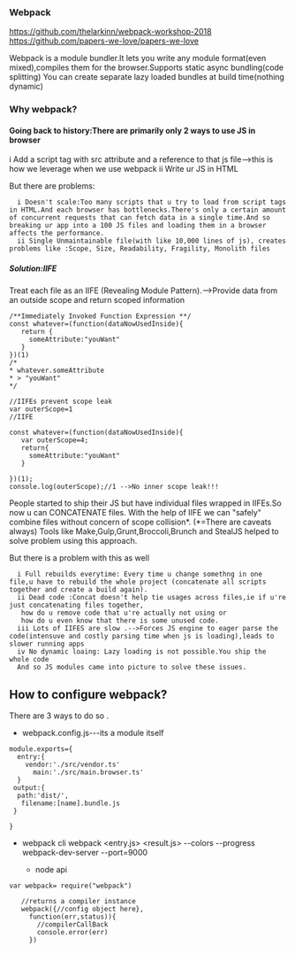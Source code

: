 ### Webpack
https://github.com/thelarkinn/webpack-workshop-2018
https://github.com/papers-we-love/papers-we-love

Webpack is a module bundler.It lets you write any module format(even mixed),compiles them for the browser.Supports static async bundling(code splitting)
  You can create separate lazy loaded bundles at build time(nothing dynamic)
  ### Why webpack?
  
  #### Going back to history:There are primarily only 2 ways to use JS in browser
  i Add a script tag with src attribute and a reference to that js file-->this is how we leverage when we use webpack
  ii Write ur JS in HTML
  
  But there are problems:
      
      i Doesn't scale:Too many scripts that u try to load from script tags in HTML.And each browser has bottlenecks.There's only a certain amount of concurrent requests that can fetch data in a single time.And so breaking ur app into a 100 JS files and loading them in a browser affects the performance.  
      ii Single Unmaintainable file(with like 10,000 lines of js), creates problems like :Scope, Size, Readability, Fragility, Monolith files
  
 ##### Solution:IIFE
  Treat each file as an IIFE (Revealing Module Pattern).-->Provide data from an outside scope and return scoped information
  ```
  /**Immediately Invoked Function Expression **/
  const whatever=(function(dataNowUsedInside){
     return {
       someAttribute:"youWant"
     }
  })(1)
  /*
  * whatever.someAttribute
  * > "youWant"
  */
  
  //IIFEs prevent scope leak
  var outerScope=1
  //IIFE
  
  const whatever=(function(dataNowUsedInside){
     var outerScope=4;
     return{
       someAttribute:"youWant"
     }
  
  })(1);
  console.log(outerScope);//1 -->No inner scope leak!!!
  ```
  
  
  People started to ship their JS but have  individual files wrapped in IIFEs.So now u can CONCATENATE files.
  With the help of IIFE we can "safely" combine files without concern of scope collision*. (*=There are caveats always)
   Tools like Make,Gulp,Grunt,Broccoli,Brunch and StealJS helped to solve problem
   using this approach.
  
   But there is a problem with this as well
      
      i Full rebuilds everytime: Every time u change somethng in one file,u have to rebuild the whole project (concatenate all scripts together and create a build again).
      ii Dead code :Concat doesn't help tie usages across files,ie if u're just concatenating files together,
       how do u remove code that u're actually not using or
       how do u even know that there is some unused code.
      iii Lots of IIFES are slow .-->Forces JS engine to eager parse the code(intensuve and costly parsing time when js is loading),leads to slower running apps
      iv No dynamic loaing: Lazy loading is not possible.You ship the whole code
      And so JS modules came into picture to solve these issues.
      
  
  ## How to configure webpack?
  
  There are 3 ways to do so .
  
  * webpack.config.js---its a module itself
 ```
 module.exports={
   entry:{
     vendor:'./src/vendor.ts'
       main:'./src/main.browser.ts'
   }
  output:{
   path:'dist/',
    filename:[name].bundle.js
  }
  
}

```

 * webpack cli
   webpack <entry.js> <result.js> --colors --progress
   webpack-dev-server --port=9000
   
   * node api
```
var webpack= require("webpack")
   
   //returns a compiler instance
   webpack({//config object here},
     function(err,status)){
       //compilerCallBack
       console.error(err)
     })
```
